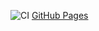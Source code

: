 ![CI](https://github.com/Margosha881/ahj-HTMLforms/actions/workflows/web.yml/badge.svg)
[GitHub Pages](https://margosha881.github.io/ahj-HTMLforms/)


